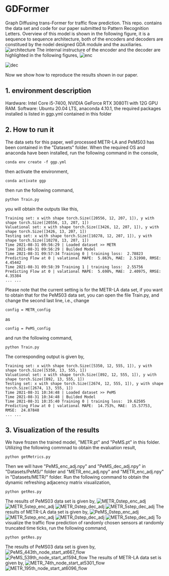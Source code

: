 # GDFormer
Graph Diffusing trans-Former for traffic flow prediction. This repo. contains the data set and code for our paper submitted to Pattern Recognition Letters. Overview of this model is shown in the following figure, it is a sequence to sequence architecture, both of the encoders and decoders are constitued by the nodel designed GDA module and the auxiliaries.
![architecture](https://raw.githubusercontent.com/dublinsky/GDFormer/main/Images/2664024110872.png)
The internal instructure of the encoder and the decoder are highlighted in the following figures,
![enc](https://raw.githubusercontent.com/dublinsky/GDFormer/main/Images/2152128129298.png)

![dec](https://raw.githubusercontent.com/dublinsky/GDFormer/main/Images/3572128117165.png)

Now we show how to reproduce the results shown in our paper. 
## 1. environment description
Hardware: Intel Core i5-7400, NVIDIA GeForce RTX 3080TI with 12G GPU RAM.
Software: Ubuntu 20.04 LTS, anaconda 4.10.1, the required packages installed is listed in ggp.yml contained in this folder
## 2. How to run it
The data sets for this paper, well processed METR-LA and PeMS03 has been contained in the "Datasets" folder.
When the required OS and anaconda have been installed, run the following command in the console,
```
conda env create -f ggp.yml
```
then activate the environment,
```
conda activate ggp
```
then run the following command,
```
python Train.py
```
you will obtain the outputs like this,
```
Training set: x with shape torch.Size([20556, 12, 207, 1]), y with shape torch.Size([20556, 13, 207, 1])
Valuational set: x with shape torch.Size([3426, 12, 207, 1]), y with shape torch.Size([3426, 13, 207, 1])
Testing set: x with shape torch.Size([10278, 12, 207, 1]), y with shape torch.Size([10278, 13, 207, 1])
Time 2021-08-31 09:56:29 | Loaded dataset >> METR
Time 2021-08-31 09:56:29 | Builded Model
Time 2021-08-31 09:57:34 Training 0 | training loss:  2.78823
Predicting Flow at 0 | valational MAPE:  5.863%, MAE:  2.51990, RMSE:  4.45442
Time 2021-08-31 09:58:39 Training 1 | training loss:  2.55756
Predicting Flow at 0 | valational MAPE:  5.698%, MAE:  2.40975, RMSE:  4.35384
... ...
```
Please note that the current setting is for the METR-LA data set, if you want to obtain that for the PeMS03 data set, you can open the file Train.py, and change the second last line, i.e., change 
```
config = METR_config
```
as
```
config = PeMS_config
```
and run the following command,
```
python Train.py
```
The corresponding output is given by,
```
Training set: x with shape torch.Size([5350, 12, 555, 1]), y with shape torch.Size([5350, 13, 555, 1])
Valuational set: x with shape torch.Size([892, 12, 555, 1]), y with shape torch.Size([892, 13, 555, 1])
Testing set: x with shape torch.Size([2674, 12, 555, 1]), y with shape torch.Size([2674, 13, 555, 1])
Time 2021-08-31 10:34:48 | Loaded dataset >> PeMS
Time 2021-08-31 10:34:48 | Builded Model
Time 2021-08-31 10:35:40 Training 0 | training loss:  19.62505
Predicting Flow at 0 | valational MAPE:  14.753%, MAE:  15.57753, RMSE:  24.87848
... ...
```
## 3. Visualization of the results
We have frozen the trained model, "METR.pt" and "PeMS.pt" in this folder.
Utilizing the following commnad to obtain the evaluation result,
```
python getMetrics.py
```
Then we will have "PeMS_enc_adj.npy" and "PeMS_dec_adj.npy" in "Datasets/PeMS/" folder and "METR_enc_adj.npy" and "METR_enc_adj.npy" in "Datasets/METR/" folder.
Run the following command to obtain the dynamic refreshing adjacency matrix visualization,
```
python getRes.py
```
The results of PeMS03 data set is given by,
![METR_0step_enc_adj](https://raw.githubusercontent.com/dublinsky/GDFormer/main/Images/5931821150189.png)
![METR_5step_enc_adj](https://raw.githubusercontent.com/dublinsky/GDFormer/main/Images/5880723147793.png)
![METR_0step_dec_adj](https://raw.githubusercontent.com/dublinsky/GDFormer/main/Images/5887954130000.png)
![METR_5step_dec_adj](https://raw.githubusercontent.com/dublinsky/GDFormer/main/Images/76356126555.png)
The results of METR-LA data set is given by,
![PeMS_0step_enc_adj](https://raw.githubusercontent.com/dublinsky/GDFormer/main/Images/3316340145295.png)
![METR_5step_enc_adj](https://raw.githubusercontent.com/dublinsky/GDFormer/main/Images/1005341126536.png)
![METR_0step_dec_adj](https://raw.githubusercontent.com/dublinsky/GDFormer/main/Images/5198541148976.png)
![METR_5step_dec_adj](https://raw.githubusercontent.com/dublinsky/GDFormer/main/Images/1420742144112.png)
To visualize the traffic flow prediction of randomly chosen sensors at randomly truncated time ticks, run the following command,
```
python getRes.py
```
The results of PeMS03 data set is given by,
![PeMS_443th_node_start_at667_flow](https://raw.githubusercontent.com/dublinsky/GDFormer/main/Images/410056137658.png)
![PeMS_539th_node_start_at1594_flow](https://raw.githubusercontent.com/dublinsky/GDFormer/main/Images/3489556130792.png)
The results of METR-LA data set is given by,
![METR_74th_node_start_at5301_flow](https://raw.githubusercontent.com/dublinsky/GDFormer/main/Images/4479958121322.png)
![METR_195th_node_start_at6096_flow](https://raw.githubusercontent.com/dublinsky/GDFormer/main/Images/5752858123826.png)

